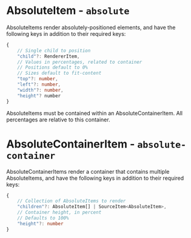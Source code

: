 # AbsoluteItem - `absolute`

AbsoluteItems render absolutely-positioned elements, and have the following keys in addition to their required keys:

```typescript
{
    // Single child to position
    "child"?: RendererItem,
    // Values in percentages, related to container
    // Positions default to 0%
    // Sizes default to fit-content
    "top"?: number,
    "left"?: number,
    "width"?: number,
    "height"? number
}
```

AbsoluteItems must be contained within an AbsoluteContainerItem. All percentages are relative to this container.

# AbsoluteContainerItem - `absolute-container`

AbsoluteContainerItems render a container that contains multiple AbsoluteItems, and have the following keys in addition to their required keys:

```typescript
{
    // Collection of AbsoluteItems to render
    "children"?: AbsoluteItem[] | SourceItem<AbsoluteItem>,
    // Container height, in percent
    // Defaults to 100%
    "height"?: number
}
```